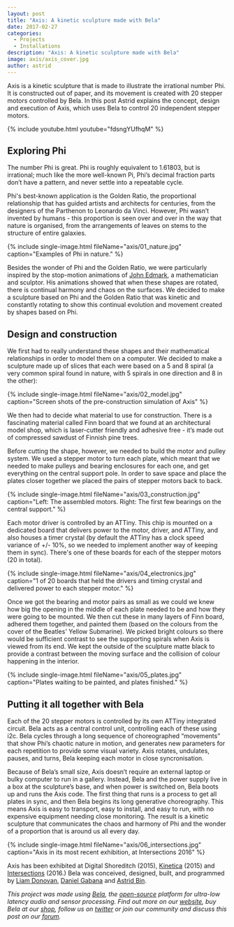 ```yaml
---
layout: post
title: "Axis: A kinetic sculpture made with Bela"
date: 2017-02-27
categories:
  - Projects
  - Installations
description: "Axis: A kinetic sculpture made with Bela"
image: axis/axis_cover.jpg
author: astrid
---
```

 
Axis is a kinetic sculpture that is made to illustrate the irrational number Phi. It is constructed out of paper, and its movement is created with 20 stepper motors controlled by Bela. In this post Astrid explains the concept, design and execution of Axis, which uses Bela to control 20 independent stepper motors.

{% include youtube.html youtube="fdsngYUfhqM" %}

## Exploring Phi

The number Phi is great. Phi is roughly equivalent to 1.61803, but is irrational; much like the more well-known Pi, Phi’s decimal fraction parts don’t have a pattern, and never settle into a repeatable cycle. 

Phi's best-known application is the Golden Ratio, the proportional relationship that has guided artists and architects for centuries, from the designers of the Parthenon to Leonardo da Vinci. However, Phi wasn’t invented by humans - this proportion is seen over and over in the way that nature is organised, from the arrangements of leaves on stems to the structure of entire galaxies.

{% include single-image.html fileName="axis/01_nature.jpg" caption="Examples of Phi in nature." %}

Besides the wonder of Phi and the Golden Ratio, we were particularly inspired by the stop-motion animations of [John Edmark](http://instagram.com/johnedmark), a mathematician and sculptor. His animations showed that when these shapes are rotated, there is continual harmony and chaos on the surfaces. We decided to make a sculpture based on Phi and the Golden Ratio that was kinetic and constantly rotating to show this continual evolution and movement created by shapes based on Phi.

## Design and construction

We first had to really understand these shapes and their mathematical relationships in order to model them on a computer. We decided to make a sculpture made up of slices that each were based on a 5 and 8 spiral (a very common spiral found in nature, with 5 spirals in one direction and 8 in the other):

{% include single-image.html fileName="axis/02_model.jpg" caption="Screen shots of the pre-construction simulation of Axis" %}

We then had to decide what material to use for construction. There is a fascinating material called Finn board that we found at an architectural model shop, which is laser-cutter friendly and adhesive free - it’s made out of compressed sawdust of Finnish pine trees. 

Before cutting the shape, however, we needed to build the motor and pulley system. We used a stepper motor to turn each plate, which meant that we needed to make pulleys and bearing enclosures for each one, and get everything on the central support pole. In order to save space and place the plates closer together we placed the pairs of stepper motors back to back. 

{% include single-image.html fileName="axis/03_construction.jpg" caption="Left: The assembled motors. Right: The first few bearings on the central support." %}

Each motor driver is controlled by an ATTiny. This chip is mounted on a dedicated board that delivers power to the motor, driver, and ATTiny, and also houses a timer crystal (by default the ATTiny has a clock speed variance of +/- 10%, so we needed to implement another way of keeping them in sync). There's one of these boards for each of the stepper motors (20 in total).

{% include single-image.html fileName="axis/04_electronics.jpg" caption="1 of 20 boards that held the drivers and timing crystal and delivered power to each stepper motor." %}

Once we got the bearing and motor pairs as small as we could we knew how big the opening in the middle of each plate needed to be and how they were going to be mounted. We then cut these in many layers of Finn board, adhered them together, and painted them (based on the colours from the cover of the Beatles' Yellow Submarine). We picked bright colours so there would be sufficient contrast to see the supporting spirals when Axis is viewed from its end. We kept the outside of the sculpture matte black to provide a contrast between the moving surface and the collision of colour happening in the interior.

{% include single-image.html fileName="axis/05_plates.jpg" caption="Plates waiting to be painted, and plates finished." %}

## Putting it all together with Bela

Each of the 20 stepper motors is controlled by its own ATTiny integrated circuit. Bela acts as a central control unit, controlling each of these using i2c. Bela cycles through a long sequence of choreographed “movements” that show Phi’s chaotic nature in motion, and generates new parameters for each repetition to provide some visual variety. Axis rotates, undulates, pauses, and turns, Bela keeping each motor in close syncronisation. 

Because of Bela’s small size, Axis doesn’t require an external laptop or bulky computer to run in a gallery. Instead, Bela and the power supply live in a box at the sculpture’s base, and when power is switched on, Bela boots up and runs the Axis code. The first thing that runs is a process to get all plates in sync, and then Bela begins its long generative choreography. This means Axis is easy to transport, easy to install, and easy to run, with no expensive equipment needing close monitoring. The result is a kinetic sculpture that communicates the chaos and harmony of Phi and the wonder of a proportion that is around us all every day.

{% include single-image.html fileName="axis/06_intersections.jpg" caption="Axis in its most recent exhibition, at Intersections 2016" %}

Axis has been exhibited at Digital Shoreditch (2015), [Kinetica](http://kinetica-artfair.com/) (2015) and [Intersections](http://intersections.io) (2016.) Bela was conceived, designed, built, and programmed by [Liam Donovan](http://liamdonovan.co.uk), [Daniel Gabana](http://www.danielgabana.com) and [Astrid Bin](http://astridbin.com).

*This project was made using [Bela](http://bela.io), the [open-source](https://github.com/BelaPlatform/Bela) platform for ultra-low latency audio and sensor processing. Find out more on our [website](http://bela.io), buy Bela at our [shop](https://shop.bela.io), follow us on [twitter](https://twitter.com/BelaPlatform) or join our community and discuss this post on our [forum](https://forum.bela.io).*